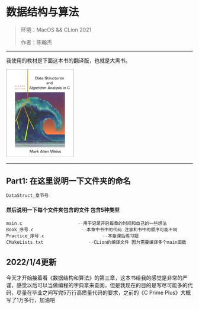 # 数据结构与算法

>环境：MacOS && CLion 2021
>
>作者：陈翰杰

***

我使用的教材是下面这本书的翻译版，也就是大黑书。

<img src="./image/book.jpg" alt="Alter" style="zoom:50%;" />

***

## Part1: 在这里说明一下文件夹的命名

```c
DataStruct_章节号
```

#### 然后说明一下每个文件夹包含的文件 包含5种类型

```c
main.c				       --用于记录开启每章的时间和自己的一些想法
Book_序号.c			       --本章中书中的代码 注意和书中的顺序可能不同
Practice_序号.c		      	       --本章课后练习题
CMakeLists.txt			       --CLion的编译文件 因为需要编译多个main函数
```

## 2022/1/4更新

今天才开始接着看《数据结构和算法》的第三章，这本书给我的感觉是非常的严谨，感觉以后可以当做编程的字典拿来查阅，但是我现在的目的是写尽可能多的代码，尽量在毕业之间写完5万行高质量代码的要求，之前的《C Prime Plus》大概写了1万多行，加油吧
